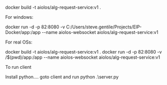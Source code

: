 docker build -t aiolos/alg-request-service:v1 .

For windows: 

docker run -d -p 82:8080 -v C:/Users/steve.gentile/Projects/EIP-Docker/app:/app --name aiolos-websocket aiolos/alg-request-service:v1

For real OSs:

docker build -t aiolos/alg-request-service:v1 . docker run -d -p 82:8080 -v /$(pwd)/app:/app --name aiolos-websocket aiolos/alg-request-service:v1

To run client

Install python.... goto client and run python .\server.py